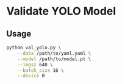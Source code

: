 # Validate YOLO Model

## Usage

```bash
python val_yolo.py \
    --data /path/to/yaml.yaml \
    --model /path/to/model.pt \
    --imgsz 640 \
    --batch_size 16 \
    --device 0
```
